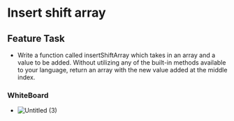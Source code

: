 # Insert shift array


## Feature Task

- Write a function called insertShiftArray which takes in an array and a value to be added. Without utilizing any of the built-in methods available to your language, return an array with the new value added at the middle index.

### WhiteBoard

- ![Untitled (3)](https://user-images.githubusercontent.com/99936580/184987944-7c3364be-68a1-4c9a-bc48-f16926746276.jpg)
